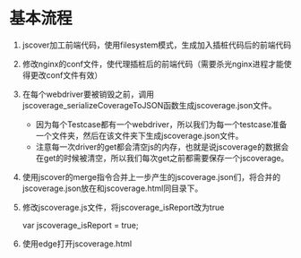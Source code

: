 # 基本流程
1. jscover加工前端代码，使用filesystem模式，生成加入插桩代码后的前端代码
2. 修改nginx的conf文件，使代理插桩后的前端代码（需要杀光nginx进程才能使得更改conf文件有效）
3. 在每个webdriver要被销毁之前，调用jscoverage_serializeCoverageToJSON函数生成jscoverage.json文件。
    * 因为每个Testcase都有一个webdriver，所以我们为每一个testcase准备一个文件夹，然后在该文件夹下生成jscoverage.json文件。
    * 注意每一次driver的get都会清空js的内存，也就是说jscoverage的数据会在get的时候被清空，所以我们每次get之前都需要保存一个jscoverage。
4. 使用jscover的merge指令合并上一步产生的jscoverage.json们，将合并的jscoverage.json放在和jscoverage.html同目录下。
5. 修改jscoverage.js文件，将jscoverage_isReport改为true

    var jscoverage_isReport = true;
6. 使用edge打开jscoverage.html